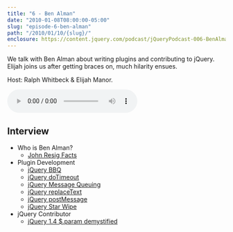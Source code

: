```yaml
---
title: "6 - Ben Alman"
date: "2010-01-08T08:00:00-05:00"
slug: "episode-6-ben-alman"
path: "/2010/01/10/{slug}/"
enclosure: https://content.jquery.com/podcast/jQueryPodcast-006-BenAlman.mp3
---
```

We talk with Ben Alman about writing plugins and contributing to jQuery.  Elijah joins us after getting braces on, much hilarity ensues.

Host: Ralph Whitbeck &amp; Elijah Manor.

<audio src="https://content.jquery.com/podcast/jQueryPodcast-006-BenAlman.mp3" controls=""></audio>

## Interview

* Who is Ben Alman?
  * [John Resig Facts](http://benalman.com/news/2009/12/john-resig-javascripts-chuck-norris/)
* Plugin Development
  * [jQuery BBQ](http://benalman.com/projects/jquery-bbq-plugin/)
  * [jQuery doTimeout](http://benalman.com/projects/jquery-dotimeout-plugin/)
  * [jQuery Message Queuing](http://benalman.com/projects/jquery-message-queuing-plugin/)
  * [jQuery replaceText](http://benalman.com/projects/jquery-replacetext-plugin/)
  * [jQuery postMessage](http://benalman.com/projects/jquery-postmessage-plugin/)
  * [jQuery Star Wipe](http://benalman.com/projects/jquery-starwipe-plugin/)
* jQuery Contributor
  * [jQuery 1.4 $.param demystified](http://benalman.com/news/2009/12/jquery-14-param-demystified/)
